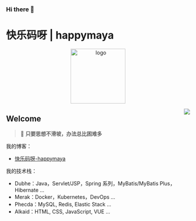 ### Hi there 👋

<!--
**happymaya/happymaya** is a ✨ _special_ ✨ repository because its `README.md` (this file) appears on your GitHub profile.

Here are some ideas to get you started:

- 🔭 I’m currently working on ...
- 🌱 I’m currently learning ...
- 👯 I’m looking to collaborate on ...
- 🤔 I’m looking for help with ...
- 💬 Ask me about ...
- 📫 How to reach me: ...
- 😄 Pronouns: ...
- ⚡ Fun fact: ...
-->
# 快乐码呀 | happymaya

<div>
<p align="center">
    <a href="https://blog.happyamay.cn" target="_blank" rel="noopener noreferrer">
        <img src="https://images.happymaya.cn/assert/avatar/logo.png" alt="logo" width="150px"/>
    </a>
</p>
</div>
<img align="right" src="https://github-readme-stats.vercel.app/api?username=happymaya&show_icons=true&icon_color=805AD5&text_color=718096&bg_color=ffffff&hide_title=true" />

## Welcome

> 🍵 **只要思想不滑坡，办法总比困难多**

我的博客：

- [快乐码呀-happymaya](https://blog.happymaya.cn)

我的技术栈：
- Dubhe：Java，Servlet/JSP，Spring 系列，MyBatis/MyBatis Plus，Hibernate ...
- Merak：Docker，Kubernetes，DevOps ...
- Phecda：MySQL, Redis, Elastic Stack ...
- Alkaid：HTML, CSS, JavaScript, VUE ...
<!-- - Megrez：
  - Alioth： -->
<!-- - Mizar： -->
<!-- - Alcor：Python -->
<!-- - Alkaid -->
<!-- - Merak：
  - Golang
- Phecda:
  - Python -->
